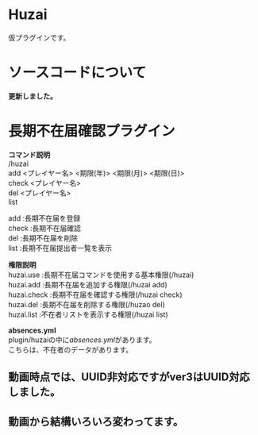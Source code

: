 # Huzai
仮プラグインです。

# ソースコードについて
**更新しました。**

# 長期不在届確認プラグイン  
**コマンド説明**  
/huzai  
  add    <プレイヤー名> <期限(年)> <期限(月)> <期限(日)>  
  check  <プレイヤー名>  
  del    <プレイヤー名>  
  list
  
add    :長期不在届を登録  
check  :長期不在届確認  
del    :長期不在届を削除  
list   :長期不在届提出者一覧を表示
  
**権限説明**  
huzai.use    :長期不在届コマンドを使用する基本権限(/huzai)  
huzai.add    :長期不在届を追加する権限(/huzai add)  
huzai.check  :長期不在届を確認する権限(/huzai check)  
huzai.del    :長期不在届を削除する権限(/huzao del)  
huzai.list   :不在者リストを表示する権限(/huzai list)

**absences.yml**  
plugin/huzaiの中に*absences.yml*があります。  
こちらは、不在者のデータがあります。  
## 動画時点では、UUID非対応ですがver3はUUID対応しました。
## 動画から結構いろいろ変わってます。
